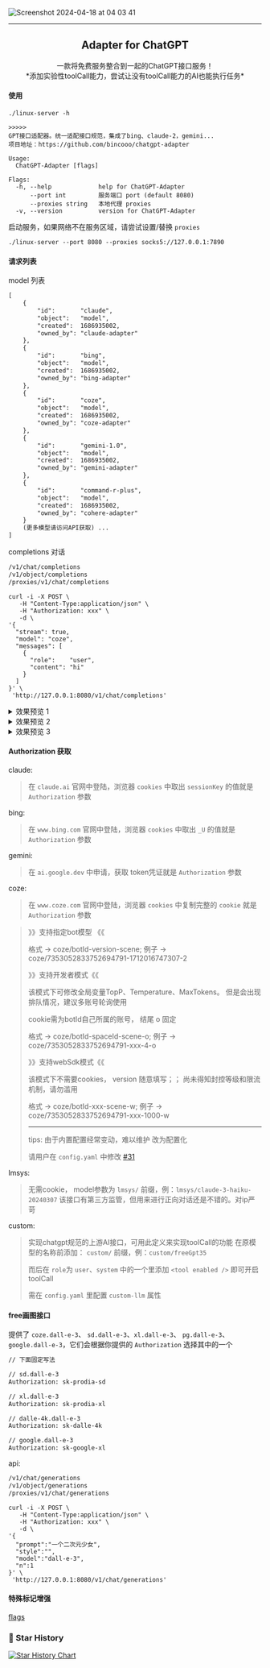 ![Screenshot 2024-04-18 at 04 03 41](https://github.com/bincooo/chatgpt-adapter/assets/36452456/b130375c-f40b-404a-bade-6640f2aa29c9)

------------------------------------

<p align="center">
  <h2 align="center">Adapter for ChatGPT</h2>
  <p align="center">
    一款将免费服务整合到一起的ChatGPT接口服务！<br />
    *添加实验性toolCall能力，尝试让没有toolCall能力的AI也能执行任务*
  </p>
</p>

#### 使用
```
./linux-server -h

>>>>>
GPT接口适配器。统一适配接口规范，集成了bing、claude-2，gemini...
项目地址：https://github.com/bincooo/chatgpt-adapter

Usage:
  ChatGPT-Adapter [flags]

Flags:
  -h, --help             help for ChatGPT-Adapter
      --port int         服务端口 port (default 8080)
      --proxies string   本地代理 proxies
  -v, --version          version for ChatGPT-Adapter
```


启动服务，如果网络不在服务区域，请尝试设置/替换 `proxies`

```
./linux-server --port 8080 --proxies socks5://127.0.0.1:7890
```

#### 请求列表

model 列表
```txt
[
    {
        "id":       "claude",
        "object":   "model",
        "created":  1686935002,
        "owned_by": "claude-adapter"
    },
    {
        "id":       "bing",
        "object":   "model",
        "created":  1686935002,
        "owned_by": "bing-adapter"
    },
    {
        "id":       "coze",
        "object":   "model",
        "created":  1686935002,
        "owned_by": "coze-adapter"
    },
    {
        "id":       "gemini-1.0",
        "object":   "model",
        "created":  1686935002,
        "owned_by": "gemini-adapter"
    },
    {
        "id":       "command-r-plus",
        "object":   "model",
        "created":  1686935002,
        "owned_by": "cohere-adapter"
    }
    (更多模型请访问API获取) ...
]
```

completions 对话
```txt
/v1/chat/completions
/v1/object/completions
/proxies/v1/chat/completions
```

```curl
curl -i -X POST \
   -H "Content-Type:application/json" \
   -H "Authorization: xxx" \
   -d \
'{
  "stream": true,
  "model": "coze",
  "messages": [
    {
      "role":    "user",
      "content": "hi"
    }
  ]
}' \
 'http://127.0.0.1:8080/v1/chat/completions'
```

<details>
<summary> 效果预览 1 </summary>

  - LobeChat
<pre>
    <img width="451" alt="Screenshot 2024-05-19 at 01 53 05" src="https://github.com/bincooo/chatgpt-adapter/assets/36452456/e055af22-38c4-4a05-bc1b-9f5e9e89beeb">
</pre>
</details>
<details>
<summary> 效果预览 2 </summary>

  - FastGPT
<pre>
    <img width="451" alt="Screenshot 2024-05-19 at 01 54 26" src="https://github.com/bincooo/chatgpt-adapter/assets/36452456/a41a15c2-5d81-4029-ad43-72ac7e92e93c">
</pre>
</details>
<details>
<summary> 效果预览 3 </summary>

  - google模型原生toolCall运行良好，其它皆为提示词实现toolCall。

  - 若想达到多个工具执行效果，请开启 < tool tasks />。
<pre>
<img width="451" alt="Screenshot 2024-05-23 at 03 13 09" src="https://github.com/bincooo/chatgpt-adapter/assets/36452456/faa16d95-a082-4e90-826e-73b7055fad8f">
<img width="451" alt="Screenshot 2024-05-23 at 03 21 34" src="https://github.com/bincooo/chatgpt-adapter/assets/36452456/a59cfba6-11b7-419e-bb3e-84d28c018fbd">
<img width="451" alt="Screenshot 2024-05-23 at 03 30 29" src="https://github.com/bincooo/chatgpt-adapter/assets/36452456/baa0020c-1da3-4302-8705-8d8abdbbff97">
<img width="451" alt="Screenshot 2024-06-08 at 19 57 49" src="https://github.com/bincooo/chatgpt-adapter/assets/36452456/e6f19370-2deb-4d5b-aad5-3352afe09667">
</pre>
</details>

#### Authorization 获取

claude:
> 在 `claude.ai` 官网中登陆，浏览器 `cookies` 中取出 `sessionKey` 的值就是 `Authorization` 参数

bing:
> 在 `www.bing.com` 官网中登陆，浏览器 `cookies` 中取出 `_U` 的值就是 `Authorization` 参数

gemini:
> 在 `ai.google.dev` 中申请，获取 token凭证就是 `Authorization` 参数

coze:
> 在 `www.coze.com` 官网中登陆，浏览器 `cookies` 中复制完整的 `cookie` 就是 `Authorization` 参数

> 》》支持指定bot模型 《《
> 
> 格式 -> coze/botId-version-scene;
> 例子 -> coze/7353052833752694791-1712016747307-2
> 
> 》》支持开发者模式《《
> 
> 该模式下可修改全局变量TopP、Temperature、MaxTokens。
> 但是会出现排队情况，建议多账号轮询使用
>
> cookie需为botId自己所属的账号， 结尾 o 固定
> 
> 格式 -> coze/botId-spaceId-scene-o; 
> 例子 -> coze/7353052833752694791-xxx-4-o
>
> 》》支持webSdk模式《《
> 
> 该模式下不需要cookies，
> version 随意填写；； 尚未得知封控等级和限流机制，请勿滥用
> 
> 格式 -> coze/botId-xxx-scene-w;
> 例子 -> coze/7353052833752694791-xxx-1000-w
> 
> -------
> tips: 由于内置配置经常变动，难以维护 改为配置化
>
> 请用户在 `config.yaml` 中修改 [#31](https://github.com/bincooo/chatgpt-adapter/issues/31)

lmsys:
> 无需cookie， model参数为 `lmsys/` 前缀，例：`lmsys/claude-3-haiku-20240307`
> 该接口有第三方监管，但用来进行正向对话还是不错的。对ip严苛

custom:
> 实现chatgpt规范的上游AI接口，可用此定义来实现toolCall的功能
> 在原模型的名称前添加： `custom/` 前缀，例：`custom/freeGpt35`
> 
> 而后在 `role`为 `user`、`system` 中的一个里添加 `<tool enabled />` 即可开启toolCall
> 
> 需在 `config.yaml` 里配置 `custom-llm` 属性

#### free画图接口

提供了 `coze.dall-e-3`、 `sd.dall-e-3`、`xl.dall-e-3`、 `pg.dall-e-3`、 `google.dall-e-3`，它们会根据你提供的 `Authorization` 选择其中的一个

```txt
// 下面固定写法

// sd.dall-e-3
Authorization: sk-prodia-sd

// xl.dall-e-3
Authorization: sk-prodia-xl

// dalle-4k.dall-e-3
Authorization: sk-dalle-4k

// google.dall-e-3
Authorization: sk-google-xl
```

api:

```txt
/v1/chat/generations
/v1/object/generations
/proxies/v1/chat/generations
```

```curl
curl -i -X POST \
   -H "Content-Type:application/json" \
   -H "Authorization: xxx" \
   -d \
'{
  "prompt":"一个二次元少女",
  "style":"",
  "model":"dall-e-3",
  "n":1
}' \
 'http://127.0.0.1:8080/v1/chat/generations'
```

#### 特殊标记增强

[flags](flags.md)

### 🌟 Star History

[![Star History Chart](https://api.star-history.com/svg?repos=bincooo/chatgpt-adapter&type=Date)](https://star-history.com/#bincooo/chatgpt-adapter&Date)
